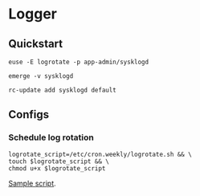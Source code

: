 # Logger

## Quickstart

```
euse -E logrotate -p app-admin/sysklogd
```

```
emerge -v sysklogd
```

```
rc-update add sysklogd default
```

## Configs

### Schedule log rotation

```
logrotate_script=/etc/cron.weekly/logrotate.sh && \
touch $logrotate_script && \
chmod u+x $logrotate_script
```

[Sample script](src/logrotate.sh).
